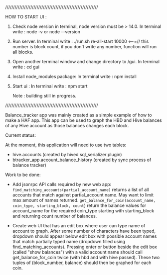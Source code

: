 ///////////////////////////////////////////////////////////

HOW TO START UI :

1. Check node version in terminal, node version must be > 14.0.
   In terminal write : node -v or node --version
2. Run server.
   In terminal write : ./run.sh re-all-start 10000 <===// this number is block count, if you don't write any number, function will run all blocks.
3. Open another terminal window and change directory to /gui.
   In terminal write : cd gui
4. Install node_modules package:
   In terminal write : npm install
5. Start ui :
   In terminal write : npm start

   Note : building still in progress.

///////////////////////////////////////////////////////////

Balance_tracker app was mainly created as a simple example of how to make a HAF app. This app can be used to graph the HBD and Hive balances of any Hive account as those balances changes each block.

Current status:

At the moment, this application will need to use two tables:

- hive.accounts (created by hived sql_serializer plugin)
- btracker_app.account_balance_history (created by sync process of balance tracker)

Work to be done:

- Add jsonrpc API calls required by new web app:
  `find_matching_accounts(partial_account_name)` returns a list of all accounts that match against partial_account name. May want to limit max amount of names returned.
  `get_balance_for_coin(account_name, coin_type, starting_block, count`) return the balance values for account_name for the required coin_type starting with starting_block and returning count number of balances.

- Create web UI that has an edit box where user can type name of account to graph. After some number of characters have been typed, dropdown should appear below edit box with possible account names that match partially typed name (dropdown filled using find_matching_accounts). Pressing enter or button beside the edit box (called "show balances") with a valid account name should call get_balance_for_coin twice (with hbd and with hive passed). These two tuples of (block_number, balance) should then be graphed for each coin.

